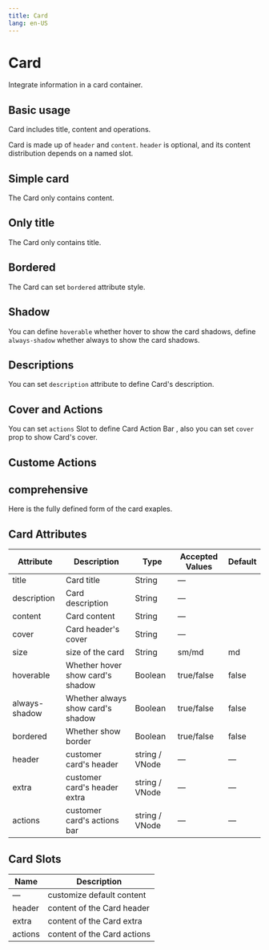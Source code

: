 ```yaml
---
title: Card
lang: en-US
---
```


# Card

Integrate information in a card container.

## Basic usage

Card includes title, content and operations.

Card is made up of `header` and `content`. `header` is optional, and its content distribution depends on a named slot.

<demo src="../example/card/basic.vue"></demo>

## Simple card

The Card only contains content.

<demo src="../example/card/simple.vue"></demo>

## Only title

The Card only contains title.

<demo src="../example/card/only-title.vue"></demo>

## Bordered

The Card can set `bordered` attribute style.

<demo src="../example/card/bordered.vue"></demo>

## Shadow

You can define `hoverable` whether hover to show the card shadows, define `always-shadow` whether always to show the card shadows.

<demo src="../example/card/hoverable.vue"></demo>
<demo src="../example/card/shadow.vue"></demo>
## Descriptions

You can set `description` attribute to define Card's description.

<demo src="../example/card/description.vue"></demo>

## Cover and Actions

You can set `actions` Slot to define Card Action Bar , also you can set `cover` prop to show Card's cover.

<demo src="../example/card/cover-action.vue"></demo>

## Custome Actions

<demo src="../example/card/custom-actions.vue"></demo>

## comprehensive

Here is the fully defined form of the card exaples.

<demo src="../example/card/comprehensive.vue"></demo>

## Card Attributes

| Attribute   | Description                      | Type           | Accepted Values | Default |
| ----------- | -------------------------------- | -------------- | --------------- | ------- |
| title       | Card title                       | String         | —               |         |
| description | Card description                 | String         | —               |         |
| content     | Card content                     | String         | —               |         |
| cover       | Card header's cover              | String         | —               |         |
| size        | size of the card                 | String         | sm/md           | md      |
| hoverable   | Whether hover show card's shadow | Boolean        | true/false      | false   |
| always-shadow   | Whether always show card's shadow | Boolean        | true/false      | false   |
| bordered    | Whether show border              | Boolean        | true/false      | false   |
| header      | customer card's header           | string / VNode | —               | —       |
| extra       | customer card's header extra     | string / VNode | —               | —       |
| actions     | customer card's actions bar      | string / VNode | —               | —       |

## Card Slots

| Name   | Description                |
| ------ | -------------------------- |
| —      | customize default content  |
| header | content of the Card header |
| extra | content of the Card extra |
| actions | content of the Card actions |
